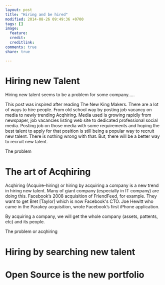 ```yaml
---
layout: post
title: "Hiring and be hired"
modified: 2014-08-26 09:49:36 +0700
tags: []
image:
  feature: 
  credit: 
  creditlink: 
comments: true
share: true

---
```


# Hiring new Talent
Hiring new talent seems to be a problem for some company.....

This post was inspired after reading The New King Makers. There are a lot of ways to hire people. From old school way by posting job vacancy on media to newly trending Acqhiring. Media used is growing rapidly from newspaper, job vacancies listing web site to dedicated professional social media. Posting job on those media with some requirements and hoping the best talent to apply for that position is still being a popular way to recruit new talent. There is nothing wrong with that. But, there will be a better way to recruit new talent.

The problem 

# The art of Acqhiring
Acqhiring (Acquire-hiring) or hiring by acquiring a company is a new trend in hiring new talent. Many of giant company (especially in IT company) are doing this. Facebook’s 2008 acquisition of FriendFeed, for example. They want to get Bret [Taylor] which is now Facebook's CTO. Joe Hewitt who came in the Parakey acquisition, wrote Facebook’s first iPhone application.

By acquiring a company, we will get the whole company (assets, pattents, etc) and its people.

The problem or acqhiring

# Hiring by searching new talent

# Open Source is the new portfolio
